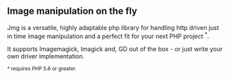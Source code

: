 ## Image manipulation on the fly

Jmg is a versatile, highly adaptable php library for handling http driven just in time image manipulation and a perfect fit for your next PHP project <sup>*</sup>.

It supports Imagemagick, Imagick and, GD out of the box - or just write your own
driver implementation.

<div>
    <sup>* requires PHP 5.6 or greater.</sup>
</div>
